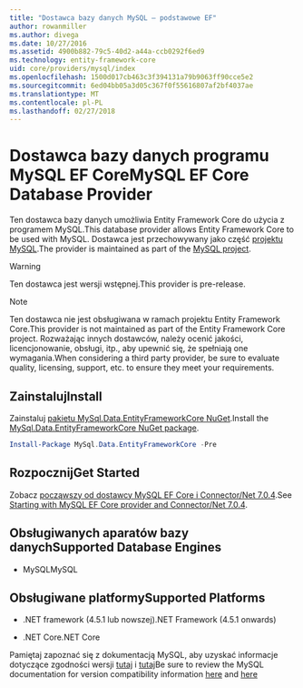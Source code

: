 ```yaml
---
title: "Dostawca bazy danych MySQL — podstawowe EF"
author: rowanmiller
ms.author: divega
ms.date: 10/27/2016
ms.assetid: 4900b882-79c5-40d2-a44a-ccb0292f6ed9
ms.technology: entity-framework-core
uid: core/providers/mysql/index
ms.openlocfilehash: 1500d017cb463c3f394131a79b9063ff90cce5e2
ms.sourcegitcommit: 6ed04bb05a3d05c367f0f55616807af2bf4037ae
ms.translationtype: MT
ms.contentlocale: pl-PL
ms.lasthandoff: 02/27/2018
---
```

# <a name="mysql-ef-core-database-provider"></a><span data-ttu-id="b5dbf-102">Dostawca bazy danych programu MySQL EF Core</span><span class="sxs-lookup"><span data-stu-id="b5dbf-102">MySQL EF Core Database Provider</span></span>

<span data-ttu-id="b5dbf-103">Ten dostawca bazy danych umożliwia Entity Framework Core do użycia z programem MySQL.</span><span class="sxs-lookup"><span data-stu-id="b5dbf-103">This database provider allows Entity Framework Core to be used with MySQL.</span></span> <span data-ttu-id="b5dbf-104">Dostawca jest przechowywany jako część [projektu MySQL](http://dev.mysql.com).</span><span class="sxs-lookup"><span data-stu-id="b5dbf-104">The provider is maintained as part of the [MySQL project](http://dev.mysql.com).</span></span>

> [!WARNING]  
> <span data-ttu-id="b5dbf-105">Ten dostawca jest wersji wstępnej.</span><span class="sxs-lookup"><span data-stu-id="b5dbf-105">This provider is pre-release.</span></span>

> [!NOTE]  
> <span data-ttu-id="b5dbf-106">Ten dostawca nie jest obsługiwana w ramach projektu Entity Framework Core.</span><span class="sxs-lookup"><span data-stu-id="b5dbf-106">This provider is not maintained as part of the Entity Framework Core project.</span></span> <span data-ttu-id="b5dbf-107">Rozważając innych dostawców, należy ocenić jakości, licencjonowanie, obsługi, itp., aby upewnić się, że spełniają one wymagania.</span><span class="sxs-lookup"><span data-stu-id="b5dbf-107">When considering a third party provider, be sure to evaluate quality, licensing, support, etc. to ensure they meet your requirements.</span></span>

## <a name="install"></a><span data-ttu-id="b5dbf-108">Zainstaluj</span><span class="sxs-lookup"><span data-stu-id="b5dbf-108">Install</span></span>

<span data-ttu-id="b5dbf-109">Zainstaluj [pakietu MySql.Data.EntityFrameworkCore NuGet](https://www.nuget.org/packages/MySql.Data.EntityFrameworkCore).</span><span class="sxs-lookup"><span data-stu-id="b5dbf-109">Install the [MySql.Data.EntityFrameworkCore NuGet package](https://www.nuget.org/packages/MySql.Data.EntityFrameworkCore).</span></span>

``` powershell
Install-Package MySql.Data.EntityFrameworkCore -Pre
```

## <a name="get-started"></a><span data-ttu-id="b5dbf-110">Rozpocznij</span><span class="sxs-lookup"><span data-stu-id="b5dbf-110">Get Started</span></span>

<span data-ttu-id="b5dbf-111">Zobacz [począwszy od dostawcy MySQL EF Core i Connector/Net 7.0.4](http://insidemysql.com/howto-starting-with-mysql-ef-core-provider-and-connectornet-7-0-4/).</span><span class="sxs-lookup"><span data-stu-id="b5dbf-111">See [Starting with MySQL EF Core provider and Connector/Net 7.0.4](http://insidemysql.com/howto-starting-with-mysql-ef-core-provider-and-connectornet-7-0-4/).</span></span>

## <a name="supported-database-engines"></a><span data-ttu-id="b5dbf-112">Obsługiwanych aparatów bazy danych</span><span class="sxs-lookup"><span data-stu-id="b5dbf-112">Supported Database Engines</span></span>

* <span data-ttu-id="b5dbf-113">MySQL</span><span class="sxs-lookup"><span data-stu-id="b5dbf-113">MySQL</span></span>

## <a name="supported-platforms"></a><span data-ttu-id="b5dbf-114">Obsługiwane platformy</span><span class="sxs-lookup"><span data-stu-id="b5dbf-114">Supported Platforms</span></span>

* <span data-ttu-id="b5dbf-115">.NET framework (4.5.1 lub nowszej)</span><span class="sxs-lookup"><span data-stu-id="b5dbf-115">.NET Framework (4.5.1 onwards)</span></span>

* <span data-ttu-id="b5dbf-116">.NET Core</span><span class="sxs-lookup"><span data-stu-id="b5dbf-116">.NET Core</span></span>

<span data-ttu-id="b5dbf-117">Pamiętaj zapoznać się z dokumentacją MySQL, aby uzyskać informacje dotyczące zgodności wersji [tutaj](https://dev.mysql.com/doc/connector-net/en/connector-net-versions.html) i [tutaj](https://dev.mysql.com/doc/connector-net/en/connector-net-entityframework-core.html)</span><span class="sxs-lookup"><span data-stu-id="b5dbf-117">Be sure to review the MySQL documentation for version compatibility information [here](https://dev.mysql.com/doc/connector-net/en/connector-net-versions.html) and [here](https://dev.mysql.com/doc/connector-net/en/connector-net-entityframework-core.html)</span></span>
